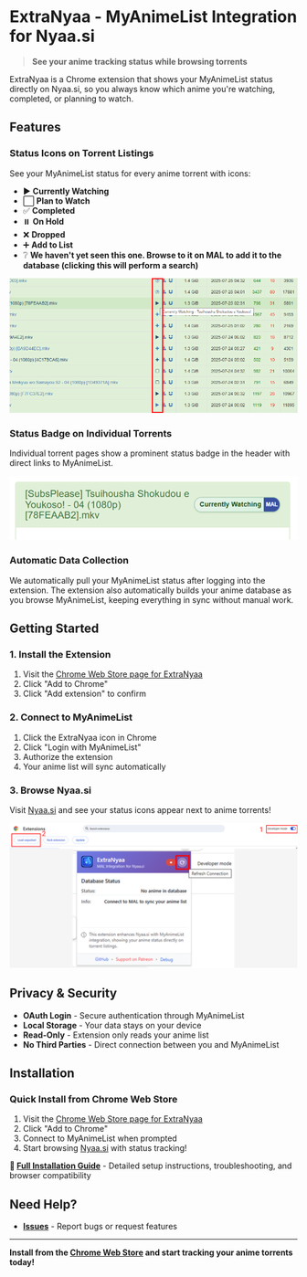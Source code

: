 # ExtraNyaa - MyAnimeList Integration for Nyaa.si

> **See your anime tracking status while browsing torrents**

ExtraNyaa is a Chrome extension that shows your MyAnimeList status directly on Nyaa.si, so you always know which anime you're watching, completed, or planning to watch.

## Features

### **Status Icons on Torrent Listings**
See your MyAnimeList status for every anime torrent with icons:
- ▶️ **Currently Watching**
- ⬜ **Plan to Watch**
- ✅ **Completed** 
- ⏸️ **On Hold**
- ❌ **Dropped** 
- ➕ **Add to List**
- ❔  **We haven't yet seen this one. Browse to it on MAL to add it to the database (clicking this will perform a search)**

![Image](img/status%20icons%20on%20titles.png)

### **Status Badge on Individual Torrents**
Individual torrent pages show a prominent status badge in the header with direct links to MyAnimeList.

![Image](img/status%20in%20header.png)

### **Automatic Data Collection**
We automatically pull your MyAnimeList status after logging into the extension. 
The extension also automatically builds your anime database as you browse MyAnimeList, keeping everything in sync without manual work.

## Getting Started

### 1. Install the Extension
1. Visit the [Chrome Web Store page for ExtraNyaa](https://chrome.google.com/webstore/detail/extranyaa/cflojlcgllgkoeeffneclgkngejleoba)
2. Click "Add to Chrome"
3. Click "Add extension" to confirm

### 2. Connect to MyAnimeList
1. Click the ExtraNyaa icon in Chrome
2. Click "Login with MyAnimeList"
3. Authorize the extension
4. Your anime list will sync automatically

### 3. Browse Nyaa.si
Visit [Nyaa.si](https://nyaa.si) and see your status icons appear next to anime torrents!

![Load Extension](img/load%20extension.png)

## Privacy & Security

- **OAuth Login** - Secure authentication through MyAnimeList
- **Local Storage** - Your data stays on your device
- **Read-Only** - Extension only reads your anime list
- **No Third Parties** - Direct connection between you and MyAnimeList

## Installation

### Quick Install from Chrome Web Store
1. Visit the [Chrome Web Store page for ExtraNyaa](https://chrome.google.com/webstore/detail/extranyaa/cflojlcgllgkoeeffneclgkngejleoba)
2. Click "Add to Chrome" 
3. Connect to MyAnimeList when prompted
4. Start browsing [Nyaa.si](https://nyaa.si) with status tracking!

**📖 [Full Installation Guide](INSTALLATION.md)** - Detailed setup instructions, troubleshooting, and browser compatibility

## Need Help?

- **[Issues](../../issues)** - Report bugs or request features

---

**Install from the [Chrome Web Store](https://chrome.google.com/webstore/detail/extranyaa/cflojlcgllgkoeeffneclgkngejleoba) and start tracking your anime torrents today!**
